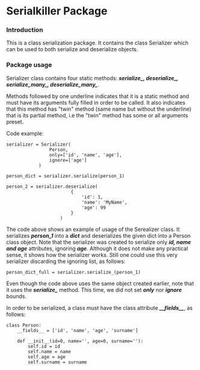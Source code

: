 # Serialkiller Package

### Introduction
This is a class serialization package. It contains the class
Serializer which can be used to both serialize and deserialize
objects.

### Package usage
Serializer class contains four static methods: ***serialize_,
deserialize_, serialize_many_, deserialize_many_***.

Methods followed by one underline indicates that it is a
static method and must have its arguments fully filled in
order to be called. It also indicates that this method has
"twin" method (same name but without the underline) that
is its partial method, i.e the "twin" method has some or all
arguments preset.

Code example:

    serializer = Serializer(
                    Person,
                    only=['id', 'name', 'age'],
                    ignore=['age']
                )

    person_dict = serializer.serialize(person_1)

    person_2 = serializer.deserialize(
                            {
                                'id': 1,
                                'name': 'MyName',
                                'age': 99
                            }
                        )

The code above shows an example of usage of the Serealizer
class. It serializes ***person_1*** into a ***dict*** and
deserializes the given dict into a Person class object.
Note that the serializer was created to serialize only ***id,
name and age*** attributes, ignoring ***age***. Although it
does not make any practical sense, it shows how the
serializer works. Still one could use this very serializer
discarding the ignoring list, as follows:

    person_dict_full = serializer.serialize_(person_1)

Even though the code above uses the same object created
earlier, note that it uses the ***serialize_*** method.
This time, we did not set ***only*** nor ***ignore*** bounds.

In order to be serialized, a class must have the class
attribute ***\_\_fields__***, as follows:

    class Person:
        __fields__ = ['id', 'name', 'age', 'surname']

        def __init__(id=0, name='', age=0, surname=''):
            self.id = id
            self.name = name
            self.age = age
            self.surname = surname
